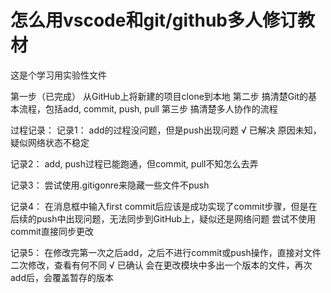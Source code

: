 # 怎么用vscode和git/github多人修订教材
这是个学习用实验性文件

第一步（已完成） 从GitHub上将新建的项目clone到本地
第二步 搞清楚Git的基本流程，包括add, commit, push, pull
第三步 搞清楚多人协作的流程


过程记录：
记录1：
    add的过程没问题，但是push出现问题
    √ 已解决
    原因未知，疑似网络状态不稳定

记录2：
    add, push过程已能跑通，但commit, pull不知怎么去弄

记录3：
    尝试使用.gitigonre来隐藏一些文件不push

记录4：
    在消息框中输入first commit后应该是成功实现了commit步骤，但是在后续的push中出现问题，无法同步到GitHub上，疑似还是网络问题
    尝试不使用commit直接同步更改

记录5：
    在修改完第一次之后add，之后不进行commit或push操作，直接对文件二次修改，查看有何不同
    √ 已确认
    会在更改模块中多出一个版本的文件，再次add后，会覆盖暂存的版本